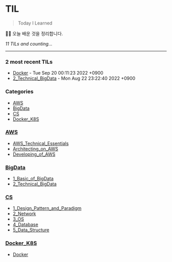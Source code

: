 # TIL
> Today I Learned

🏄‍♂️ 오늘 배운 것을 정리합니다.  


_11 TILs and counting..._

---

### 2 most recent TILs

- [Docker](Docker_K8S/Docker.md) - Tue Sep 20 00:11:23 2022 +0900
- [2_Technical_BigData](BigData/2_Technical_BigData.md) - Mon Aug 22 23:22:40 2022 +0900

### Categories

- [AWS](#AWS)
- [BigData](#BigData)
- [CS](#CS)
- [Docker_K8S](#Docker_K8S)

### [AWS](#AWS)
- [AWS_Technical_Essentials](AWS/AWS_Technical_Essentials.md)
- [Architecting_on_AWS](AWS/Architecting_on_AWS.md)
- [Developing_of_AWS](AWS/Developing_of_AWS.md)

### [BigData](#BigData)
- [1_Basic_of_BigData](BigData/1_Basic_of_BigData.md)
- [2_Technical_BigData](BigData/2_Technical_BigData.md)

### [CS](#CS)
- [1_Design_Pattern_and_Paradigm](CS/1_Design_Pattern_and_Paradigm.md)
- [2_Network](CS/2_Network.md)
- [3_OS](CS/3_OS.md)
- [4_Database](CS/4_Database.md)
- [5_Data_Structure](CS/5_Data_Structure.md)

### [Docker_K8S](#Docker_K8S)
- [Docker](Docker_K8S/Docker.md)

[1]: https://simonwillison.net/2020/Apr/20/self-rewriting-readme/
[2]: https://github.com/jbranchaud/til

